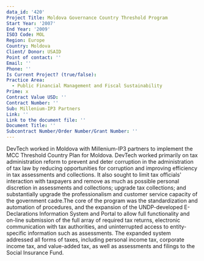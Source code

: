 ```yaml
---
data_id: '420'
Project Title: Moldova Governance Country Threshold Program
Start Year: '2007'
End Year: '2009'
ISO3 Code: MOL
Region: Europe
Country: Moldova
Client/ Donor: USAID
Point of contact: ''
Email: ''
Phone: ''
Is Current Project? (true/false): 
Practice Area:
  - Public Financial Management and Fiscal Sustainability
Prime: x
Contract Value USD: ''
Contract Number: ''
Sub: Millenium-IP3 Partners
Link: ''
Link to the document file: ''
Document Title: ''
Subcontract Number/Order Number/Grant Number: ''
---
```


DevTech worked in Moldova with Millenium-IP3 partners to implement the MCC Threshold Country Plan for Moldova. DevTech worked primarily on tax administration reform to prevent and deter corruption in the administration of tax law by reducing opportunities for corruption and improving efficiency in tax assessments and collections. It also sought to limit tax officials' interaction with taxpayers and remove as much as possible personal discretion in assessments and collections; upgrade tax collections; and substantially upgrade the professionalism and customer service capacity of the government cadre.The core of the program was the standardization and automation of procedures, and the expansion of the UNDP-developed E-Declarations Information System and Portal to allow full functionality and on-line submission of the full array of required tax returns, electronic communication with tax authorities, and uninterrupted access to entity-specific information such as assessments. The expanded system addressed all forms of taxes, including personal income tax, corporate income tax, and value-added tax, as well as assessments and filings to the Social Insurance Fund.